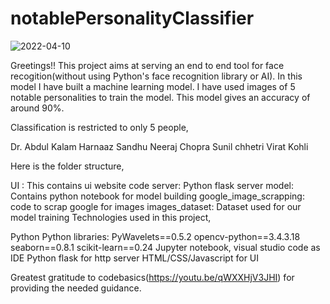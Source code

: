 # notablePersonalityClassifier


![2022-04-10](https://user-images.githubusercontent.com/65803794/162658270-379936fb-9afd-4fef-b5f2-69947456f20a.png)

Greetings!!
This project aims at serving an end to end tool for face recogition(without using Python's face recognition library or AI). In this model I have built a machine learning model. 
I have used images of 5 notable personalities to train the model. 
This model gives an accuracy of around 90%.

Classification is restricted to only 5 people,

Dr. Abdul Kalam
Harnaaz Sandhu
Neeraj Chopra
Sunil chhetri
Virat Kohli

Here is the folder structure,

UI : This contains ui website code
server: Python flask server
model: Contains python notebook for model building
google_image_scrapping: code to scrap google for images
images_dataset: Dataset used for our model training
Technologies used in this project,

Python
Python libraries: 
  PyWavelets==0.5.2
  opencv-python==3.4.3.18
  seaborn==0.8.1
  scikit-learn==0.24
Jupyter notebook, visual studio code as IDE
Python flask for http server
HTML/CSS/Javascript for UI


Greatest gratitude to codebasics(https://youtu.be/qWXXHjV3JHI) for providing the needed guidance.
